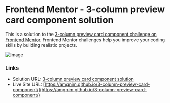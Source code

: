 # Frontend Mentor - 3-column preview card component solution

This is a solution to the [3-column preview card component challenge on Frontend Mentor](https://www.frontendmentor.io/challenges/3column-preview-card-component-pH92eAR2-). Frontend Mentor challenges help you improve your coding skills by building realistic projects.

![image](https://github.com/amgnim/product-preview-card-component/assets/39149192/352bde9c-df6a-41a7-aba5-5d8d8aa3cd9f)

### Links

- Solution URL: [3-column preview card component solution](https://www.frontendmentor.io/solutions/3column-preview-card-component-uGGiVLNzRK)
- Live Site URL: [https://amgnim.github.io/3-column-preview-card-component/](https://amgnim.github.io/3-column-preview-card-component/)
